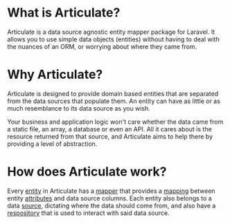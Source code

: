 # What is Articulate?

Articulate is a data source agnostic entity mapper package for Laravel. It allows you to use simple data objects (entities) 
without having to deal with the nuances of an ORM, or worrying about where they came from.

# Why Articulate?

Articulate is designed to provide domain based entities that are separated from the data sources that populate them.
An entity can have as little or as much resemblance to its data source as you wish.

Your business and application logic won't care whether the data came from a static file, an array, a database or even an API.
All it cares about is the resource returned from that source, and Articulate aims to help there by providing a level of
abstraction.

# How does Articulate work?

Every [entity](entities/index.md) in Articulate has a [mapper](entities/mappers.md) that provides a 
[mapping](entities/mappings.md) between entity [attributes](attributes/index.md)
and data source columns. Each entity also belongs to a data [source](sources/index.md), dictating where the data should come from,
and also have a [respository](entities/repositories.md) that is used to interact with said data source. 